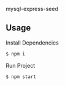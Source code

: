 mysql-express-seed

## Usage
Install Dependencies
```sh
$ npm i
```
Run Project
```sh
$ npm start
```
